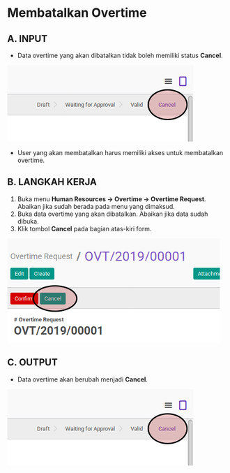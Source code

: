 # Membatalkan Overtime


## A. INPUT

* Data overtime yang akan dibatalkan tidak boleh memiliki status **Cancel**.

![](../../img/overtime/status-cancel.png)

* User yang akan membatalkan harus memiliki akses untuk membatalkan overtime.

## B. LANGKAH KERJA

1. Buka menu **Human Resources -> Overtime -> Overtime Request**. Abaikan jika sudah berada pada menu yang dimaksud.
2. Buka data overtime yang akan dibatalkan. Abaikan jika data sudah dibuka.
3. Klik tombol **Cancel** pada bagian atas-kiri form.

![](../../img/overtime/tombol-cancel.png)

## C. OUTPUT

* Data overtime akan berubah menjadi **Cancel**.

![](../../img/overtime/status-cancel.png)
